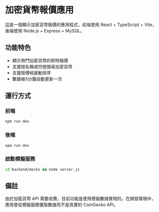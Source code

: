 # 加密貨幣報價應用

這是一個顯示加密貨幣報價的應用程式，前端使用 React + TypeScript + Vite，後端使用 Node.js + Express + MySQL。

## 功能特色

- 顯示熱門加密貨幣的即時報價
- 支援按名稱或符號搜尋加密貨幣
- 支援按價格變動排序
- 數據每5分鐘自動更新一次

## 運行方式

### 前端

```bash
npm run dev
```

### 後端

```bash
npm run dev
```

### 啟動模擬服務

```bash
cd backend/mocks && node server.js
```

## 備註

由於加密貨幣 API 需要收費，目前功能是使用模擬數據實現的。在開發環境中，應用會從模擬服務獲取數據而不是真實的 CoinGecko API。